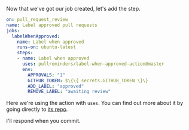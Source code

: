 Now that we've got our job created, let's add the step.

```yaml
on: pull_request_review
name: Label approved pull requests
jobs:
  labelWhenApproved:
    name: Label when approved
    runs-on: ubuntu-latest
    steps:
    - name: Label when approved
      uses: pullreminders/label-when-approved-action@master
      env:
        APPROVALS: "1"
        GITHUB_TOKEN: $\{\{ secrets.GITHUB_TOKEN \}\}
        ADD_LABEL: "approved"
        REMOVE_LABEL: "awaiting review"
```

Here we're using the action with `uses`. You can find out more about it by going directly to [its repo](https://github.com/pullreminders/label-when-approved-action).

I'll respond when you commit.